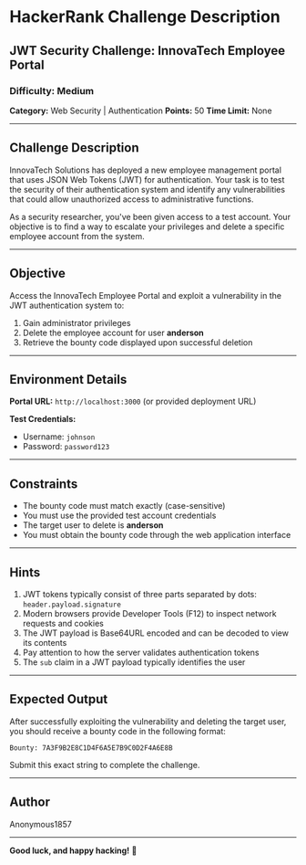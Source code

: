 # HackerRank Challenge Description

## JWT Security Challenge: InnovaTech Employee Portal

### Difficulty: Medium

**Category:** Web Security | Authentication
**Points:** 50
**Time Limit:** None

***

## Challenge Description

InnovaTech Solutions has deployed a new employee management portal that uses JSON Web Tokens (JWT) for authentication. Your task is to test the security of their authentication system and identify any vulnerabilities that could allow unauthorized access to administrative functions.

As a security researcher, you've been given access to a test account. Your objective is to find a way to escalate your privileges and delete a specific employee account from the system.

***

## Objective

Access the InnovaTech Employee Portal and exploit a vulnerability in the JWT authentication system to:

1. Gain administrator privileges
2. Delete the employee account for user **anderson**
3. Retrieve the bounty code displayed upon successful deletion

***

## Environment Details

**Portal URL:** `http://localhost:3000` (or provided deployment URL)

**Test Credentials:**

- Username: `johnson`
- Password: `password123`

***

## Constraints

- The bounty code must match exactly (case-sensitive)
- You must use the provided test account credentials
- The target user to delete is **anderson**
- You must obtain the bounty code through the web application interface

***

## Hints

1. JWT tokens typically consist of three parts separated by dots: `header.payload.signature`
2. Modern browsers provide Developer Tools (F12) to inspect network requests and cookies
3. The JWT payload is Base64URL encoded and can be decoded to view its contents
4. Pay attention to how the server validates authentication tokens
5. The `sub` claim in a JWT payload typically identifies the user

***

## Expected Output

After successfully exploiting the vulnerability and deleting the target user, you should receive a bounty code in the following format:

```
Bounty: 7A3F9B2E8C1D4F6A5E7B9C0D2F4A6E8B
```

Submit this exact string to complete the challenge.

***

## Author

Anonymous1857

***

**Good luck, and happy hacking!** 🎯